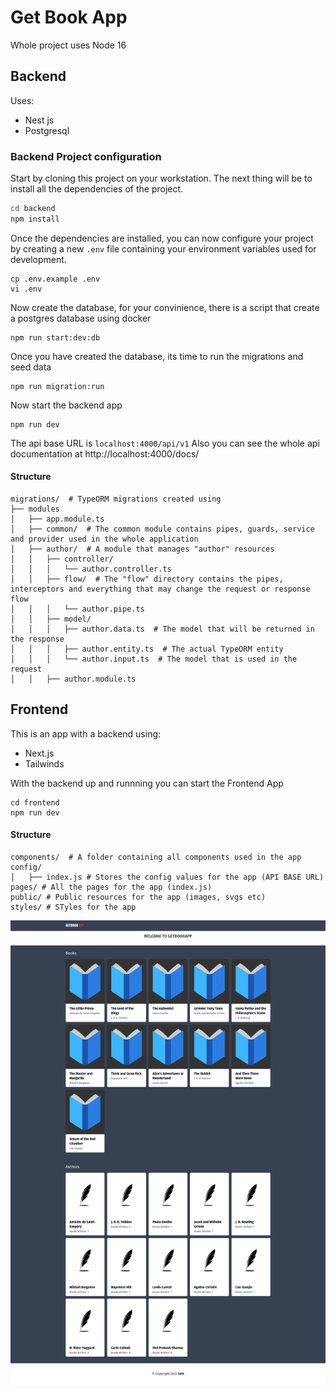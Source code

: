 # Get Book App
Whole project uses Node 16

## Backend
Uses:
* Nest js
* Postgresql
  
### Backend Project configuration

Start by cloning this project on your workstation.
The next thing will be to install all the dependencies of the project.

```sh
cd backend
npm install
```

Once the dependencies are installed, you can now configure your project by creating a new `.env` file containing your environment variables used for development.

```
cp .env.example .env
vi .env
```

Now create the database, for your convinience, there is a script that create a postgres database using docker

```
npm run start:dev:db
```

Once you have created the database, its time to run the migrations and seed data

```
npm run migration:run
```

Now start the backend app 
```
npm run dev
```

The api base URL is `localhost:4000/api/v1`
Also you can see the whole api documentation at http://localhost:4000/docs/

#### Structure

```
migrations/  # TypeORM migrations created using
├── modules
│   ├── app.module.ts
│   ├── common/  # The common module contains pipes, guards, service and provider used in the whole application
│   ├── author/  # A module that manages "author" resources
│   │   ├── controller/
│   │   │   └── author.controller.ts
│   │   ├── flow/  # The "flow" directory contains the pipes, interceptors and everything that may change the request or response flow
│   │   │   └── author.pipe.ts
│   │   ├── model/
│   │   │   ├── author.data.ts  # The model that will be returned in the response
│   │   │   ├── author.entity.ts  # The actual TypeORM entity
│   │   │   └── author.input.ts  # The model that is used in the request
│   │   ├── author.module.ts
```


## Frontend

This is an app with a backend using:
* Next.js
* Tailwinds

With the backend up and runnning you can start the Frontend App

```
cd frontend
npm run dev
```

#### Structure

```
components/  # A folder containing all components used in the app
config/ 
│   ├── index.js # Stores the config values for the app (API BASE URL)
pages/ # All the pages for the app (index.js)
public/ # Public resources for the app (images, svgs etc)
styles/ # STyles for the app
```

![alt text](GetBookApp.png "Title")
